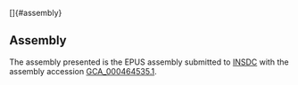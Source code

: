[]{#assembly}

Assembly
--------

The assembly presented is the EPUS assembly submitted to
[INSDC](http://www.insdc.org) with the assembly accession
[GCA\_000464535.1](http://www.ebi.ac.uk/ena/data/view/GCA_000464535.1).
